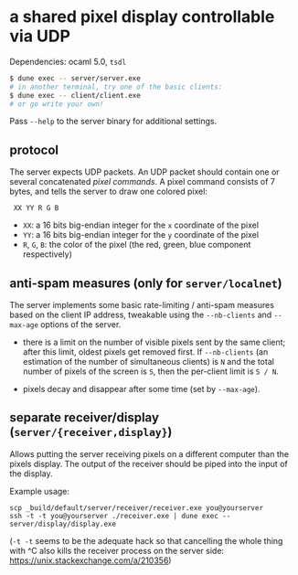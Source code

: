 # a shared pixel display controllable via UDP

Dependencies: ocaml 5.0, `tsdl`

``` sh
$ dune exec -- server/server.exe
# in another terminal, try one of the basic clients:
$ dune exec -- client/client.exe
# or go write your own!
```

Pass `--help` to the server binary for additional settings.

## protocol

The server expects UDP packets. An UDP packet should contain one or several
concatenated *pixel commands*. A pixel command consists of 7 bytes, and tells
the server to draw one colored pixel:

```
 XX YY R G B 
```
- `XX`: a 16 bits big-endian integer for the `x` coordinate of the pixel
- `YY`: a 16 bits big-endian integer for the `y` coordinate of the pixel
- `R`, `G`, `B`: the color of the pixel (the red, green, blue component 
  respectively)

## anti-spam measures (only for `server/localnet`)

The server implements some basic rate-limiting / anti-spam measures based on the
client IP address, tweakable using the `--nb-clients` and `--max-age` options of
the server.

- there is a limit on the number of visible pixels sent by the same client;
  after this limit, oldest pixels get removed first. If `--nb-clients` (an
  estimation of the number of simultaneous clients) is `N` and the total number
  of pixels of the screen is `S`, then the per-client limit is `S / N`.

- pixels decay and disappear after some time (set by `--max-age`).

## separate receiver/display (`server/{receiver,display}`)

Allows putting the server receiving pixels on a different computer than the
pixels display. The output of the receiver should be piped into the input of the
display.

Example usage:
```
scp _build/default/server/receiver/receiver.exe you@yourserver
ssh -t -t you@yourserver ./receiver.exe | dune exec -- server/display/display.exe
```

(`-t -t` seems to be the adequate hack so that cancelling the whole thing with
^C also kills the receiver process on the server side:
https://unix.stackexchange.com/a/210356)
